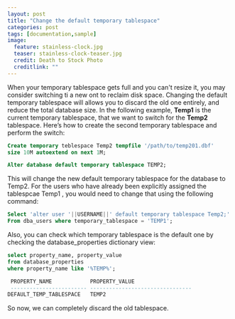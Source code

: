 ```yaml
---
layout: post
title: "Change the default temporary tablespace"
categories: post
tags: [documentation,sample]
image:
  feature: stainless-clock.jpg
  teaser: stainless-clock-teaser.jpg
  credit: Death to Stock Photo
  creditlink: ""
---
```

When your temporary tablespace gets full and you can't resize it, you may consider switching ti a new ont to reclaim disk space. Changing the default temporary tablespace will allows you to discard the old one entirely, and reduce the total database size.
In the following example, **Temp1** is the current temporary tablespace, that we want to switch for the **Temp2** tablespace.
Here’s how to create the second temporary tablespace and perform the switch:

``` SQL
Create temporary teblespace Temp2 tempfile '/path/to/temp201.dbf'
size 10M autoextend on next 1M;

Alter database default temporary tablespace TEMP2;
```

This will change the new default temporary tablespace for the database to Temp2. For the users who have already been explicitly assigned the tablespcae Temp1 , you would need to change that using the following command:

``` SQL
Select 'alter user '||USERNAME||' default temporary tablespace Temp2;'
From dba_users where temporary_tablespace = 'TEMP1';
```

Also, you can check which temporary tablespace is the default one by checking the database_properties dictionary view:

``` SQL
select property_name, property_value
from database_properties
where property_name like '%TEMP%';

 PROPERTY_NAME            PROPERTY_VALUE
 ------------------------ --------------------------------
DEFAULT_TEMP_TABLESPACE   TEMP2
```

So now, we can completely discard the old tablespace.
